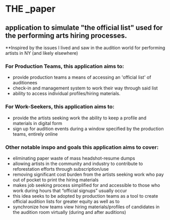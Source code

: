 # THE _paper

## application to simulate "the official list" used for the performing arts hiring processes. 

 **Inspired by the issues I lived and saw in the audition world for performing artists in NY (and likely elsewhere)

### For Production Teams, this application aims to:

- provide production teams a means of accessing an 'official list' of auditionees
- check-in and management system to work their way through said list
- ability to access individual profiles/hiring materials. 

### For Work-Seekers, this application aims to: 

- provide the artists seeking work the ability to keep a profile and materials in digital form
- sign up for audition events during a window specified by the production teams, entirely online

### Other notable inspo and goals this application aims to cover: 

- eliminating paper waste of mass headshot-resume dumps
- allowing artists in the community and industry to contribute to reforestation efforts through subscription/use
- removing significant cost burden from the artists seeking work who pay out of pocket to print the hiring materials  
- makes job seeking process simplified for and accessible to those who work during hours that “official signups” usually occur
- this idea seeks to be adopted by production teams as a tool to create official audition lists for greater equity as well as to 
- synchronize how teams view hiring materials/profiles of candidates in the audition room virtually (during and after auditions) 